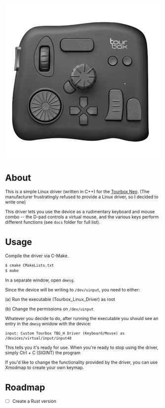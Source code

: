 ![Tourbox Stock image](./docs/tourbox-stock-image.jpg)

# About

This is a simple Linux driver (written in C++) for the [Tourbox Neo](https://www.tourboxtech.com/en/product.html). (The manufacturer frustratingly refused to provide a Linux driver, so I decided to write one)

This driver lets you use the device as a rudimentary keyboard and mouse combo -- the D-pad controls a virtual mouse, and the various keys perform different functions (see `docs` folder for full list).

# Usage

Compile the driver via C-Make.

```bash
$ cmake CMakeLists.txt
$ make
```

In a separate window, open `dmesg`.

Since the device will be writing to `/dev/uinput`, you need to either:

(a) Run the executable (Tourbox_Linux_Driver) as root

(b) Change the permissions on `/dev/uinput`

Whatever you decide to do, after running the executable you should see an entry in the `dmesg` wnidow with the device:

```
input: Custom Tourbox TBG_H Driver (Keyboard/Mouse) as /devices/virtual/input/input48
```

This tells you it's ready for use. When you're ready to stop using the driver, simply Ctrl + C (SIGINT) the program

If you'd like to change the functionality provided by the driver, you can use Xmodmap to create your own keymap.

# Roadmap

- [ ] Create a Rust version